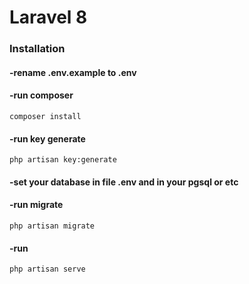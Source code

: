 # Laravel 8
### Installation
#### -rename .env.example to .env
#### -run composer
```
composer install
```
#### -run key generate
```
php artisan key:generate
```
#### -set your database in file .env and in your pgsql or etc

#### -run migrate
```
php artisan migrate
```
#### -run 
```
php artisan serve
